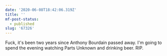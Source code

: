 ```yaml
---
date: '2020-06-08T18:42:06.319Z'
title: ''
mf-post-status:
  - published
slug: '67326'
---
```

Fuck, it's been two years since Anthony Bourdain passed away. I'm going to spend the evening watching Parts Unknown and drinking beer. RIP.
